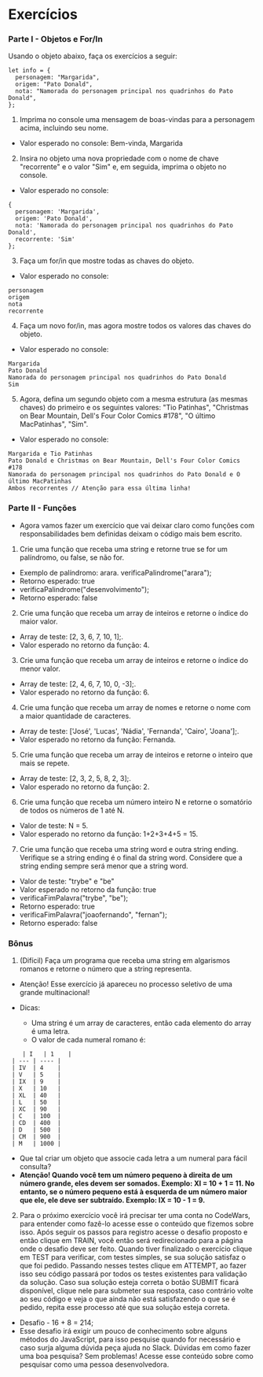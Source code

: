 # Exercícios

### Parte I - Objetos e For/In

Usando o objeto abaixo, faça os exercícios a seguir:

```
let info = {
  personagem: "Margarida",
  origem: "Pato Donald",
  nota: "Namorada do personagem principal nos quadrinhos do Pato Donald",
};
```

1. Imprima no console uma mensagem de boas-vindas para a personagem acima, incluindo seu nome.

* Valor esperado no console: Bem-vinda, Margarida

2. Insira no objeto uma nova propriedade com o nome de chave "recorrente" e o valor "Sim" e, em seguida, imprima o objeto no console.
* Valor esperado no console:

```
{
  personagem: 'Margarida',
  origem: 'Pato Donald',
  nota: 'Namorada do personagem principal nos quadrinhos do Pato Donald',
  recorrente: 'Sim'
};
```

3. Faça um for/in que mostre todas as chaves do objeto.

* Valor esperado no console:
```
personagem
origem
nota
recorrente
```

4. Faça um novo for/in, mas agora mostre todos os valores das chaves do objeto.

* Valor esperado no console:
```
Margarida
Pato Donald
Namorada do personagem principal nos quadrinhos do Pato Donald
Sim
```

5. Agora, defina um segundo objeto com a mesma estrutura (as mesmas chaves) do primeiro e os seguintes valores: "Tio Patinhas", "Christmas on Bear Mountain, Dell's Four Color Comics #178", "O último MacPatinhas", "Sim".

* Valor esperado no console:
```
Margarida e Tio Patinhas
Pato Donald e Christmas on Bear Mountain, Dell's Four Color Comics #178
Namorada do personagem principal nos quadrinhos do Pato Donald e O último MacPatinhas
Ambos recorrentes // Atenção para essa última linha!
```

### Parte II - Funções

* Agora vamos fazer um exercício que vai deixar claro como funções com responsabilidades bem definidas deixam o código mais bem escrito.

1. Crie uma função que receba uma string e retorne true se for um palíndromo, ou false, se não for.
* Exemplo de palíndromo: arara.
verificaPalindrome("arara");
* Retorno esperado: true
* verificaPalindrome("desenvolvimento");
* Retorno esperado: false

2. Crie uma função que receba um array de inteiros e retorne o índice do maior valor.
* Array de teste: [2, 3, 6, 7, 10, 1];.
* Valor esperado no retorno da função: 4.

3. Crie uma função que receba um array de inteiros e retorne o índice do menor valor.
* Array de teste: [2, 4, 6, 7, 10, 0, -3];.
* Valor esperado no retorno da função: 6.

4. Crie uma função que receba um array de nomes e retorne o nome com a maior quantidade de caracteres.
* Array de teste: ['José', 'Lucas', 'Nádia', 'Fernanda', 'Cairo', 'Joana'];.
* Valor esperado no retorno da função: Fernanda.

5. Crie uma função que receba um array de inteiros e retorne o inteiro que mais se repete.
* Array de teste: [2, 3, 2, 5, 8, 2, 3];.
* Valor esperado no retorno da função: 2.

6. Crie uma função que receba um número inteiro N e retorne o somatório de todos os números de 1 até N.
* Valor de teste: N = 5.
* Valor esperado no retorno da função: 1+2+3+4+5 = 15.

7. Crie uma função que receba uma string word e outra string ending. Verifique se a string ending é o final da string word. Considere que a string ending sempre será menor que a string word.
* Valor de teste: "trybe" e "be"
* Valor esperado no retorno da função: true
* verificaFimPalavra("trybe", "be");
* Retorno esperado: true
* verificaFimPalavra("joaofernando", "fernan");
* Retorno esperado: false

### Bônus

1. (Difícil) Faça um programa que receba uma string em algarismos romanos e retorne o número que a string representa.

* Atenção! Esse exercício já apareceu no processo seletivo de uma grande multinacional!

* Dicas:

  * Uma string é um array de caracteres, então cada elemento do array é uma letra.
  * O valor de cada numeral romano é:
```
    | I   | 1    |
 | --- | ---- |
 | IV  | 4    |
 | V   | 5    |
 | IX  | 9    |
 | X   | 10   |
 | XL  | 40   |
 | L   | 50   |
 | XC  | 90   |
 | C   | 100  |
 | CD  | 400  |
 | D   | 500  |
 | CM  | 900  |
 | M   | 1000 |
```

  * Que tal criar um objeto que associe cada letra a um numeral para fácil consulta?
  * **Atenção! Quando você tem um número pequeno à direita de um número grande, eles devem ser somados. Exemplo: XI = 10 + 1 = 11. No entanto, se o número pequeno está à esquerda de um número maior que ele, ele deve ser subtraído. Exemplo: IX = 10 - 1 = 9.** 

2. Para o próximo exercício você irá precisar ter uma conta no CodeWars, para entender como fazê-lo acesse esse o conteúdo que fizemos sobre isso. Após seguir os passos para registro acesse o desafio proposto e então clique em TRAIN, você então será redirecionado para a página onde o desafio deve ser feito. Quando tiver finalizado o exercício clique em TEST para verificar, com testes simples, se sua solução satisfaz o que foi pedido. Passando nesses testes clique em ATTEMPT, ao fazer isso seu código passará por todos os testes existentes para validação da solução. Caso sua solução esteja correta o botão SUBMIT ficará disponível, clique nele para submeter sua resposta, caso contrário volte ao seu código e veja o que ainda não está satisfazendo o que se é pedido, repita esse processo até que sua solução esteja correta.

* Desafio - 16 + 8 = 214;
* Esse desafio irá exigir um pouco de conhecimento sobre alguns métodos do JavaScript, para isso pesquise quando for necessário e caso surja alguma dúvida peça ajuda no Slack. Dúvidas em como fazer uma boa pesquisa? Sem problemas! Acesse esse conteúdo sobre como pesquisar como uma pessoa desenvolvedora.